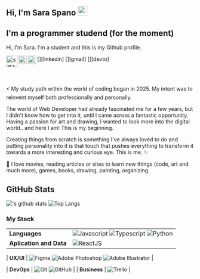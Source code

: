 ## Hi, I'm Sara Spano <img src="https://media.giphy.com/media/hvRJCLFzcasrR4ia7z/giphy.gif" width="25px">


## I'm a programmer studend (for the moment)

Hi, I'm Sara. I'm a student and this is my Github profile. 

[<img align="left" alt="saraspano98 | LinkedIn" width="30px" src="https://cdn.vectorstock.com/i/2000v/99/09/linkedin-social-media-icon-template-vector-22339909.avif" />][linkedin]
[<img align="left" alt="saraspano98 | Gmail" width="22px" src="https://cdn.vectorstock.com/i/2000v/56/12/gmail-logo-symbol-vector-46335612.avif" />][gmail]
[<img align="left" alt="saraspano98 | Dev.to" width="22px" src="https://cdn.vectorstock.com/i/500p/14/99/web-developer-design-vector-5881499.avif" />][devto]

<br>
<br>

⚡ My study path within the world of coding began in 2025. My intent was to reinvent myself both professionally and personally. 

The world of Web Developer had already fascinated me for a few years, but I didn't know how to get into it, until I came across a fantastic opportunity. Having a passion for art and drawing, I wanted to look more into the digital world.. and here I am! This is my beginning. 

Creating things from scratch is something I've always loved to do and putting personality into it is that touch that pushes everything to transform it towards a more interesting and curious eye. This is me. ✨

🌱 I love movies, reading articles or sites to learn new things (code, art and much more), games, books, drawing, painting, organizing.


## GitHub Stats

!['s github stats](https://github-readme-stats.vercel.app/api?username=tassiaaccioly&show_icons=true&theme=great-gatsby)
![Top Langs](https://github.com/SaraSpano98/MiaTech/search?l=html)


### My Stack

| | |
|---|---|
| **Languages** | ![Javascript](https://img.shields.io/badge/-JavaScript-EDD222?style=flat&logo=javascript&logoColor=white) ![Typescript](https://img.shields.io/badge/-TypeScript-3178C6?style=flat&logo=typescript&logoColor=white) ![Python](https://img.shields.io/badge/-Python-3776AB?style=flat&logo=python&logoColor=white) |
| **Aplication and Data** | ![ReactJS](https://img.shields.io/badge/-ReactJS-51CBF2?style=flat&logo=react&logoColor=white) |

| **UX/UI** | ![Figma](https://img.shields.io/badge/-Figma-F24E1E?style=flat&logo=figma&logoColor=white) ![Adobe Photoshop](https://img.shields.io/badge/-Photoshop-31A8FF?style=flat&logo=adobe-photoshop&logoColor=white) ![Adobe Illustrator](https://img.shields.io/badge/-Illustrator-FF9A00?style=flat&logo=adobe-illustrator&logoColor=white) |

| **DevOps** | ![Git](https://img.shields.io/badge/-Git-F05032?style=flat&logo=git&logoColor=white) ![GitHub](https://img.shields.io/badge/-Github-181717?style=flat&logo=github&logoColor=white) |
| **Business** | ![Trello](https://img.shields.io/badge/-Trello-0079BF?style=flat&logo=trello&logoColor=white)  | 
